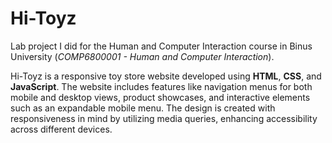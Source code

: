 # Hi-Toyz
Lab project I did for the Human and Computer Interaction course in Binus University (_COMP6800001 - Human and Computer Interaction_). 

Hi-Toyz is a responsive toy store website developed using **HTML**, **CSS**, and **JavaScript**. The website includes features like navigation menus for both mobile and desktop views, product showcases, and interactive elements such as an expandable mobile menu. The design is created with responsiveness in mind by utilizing media queries, enhancing accessibility across different devices. 
